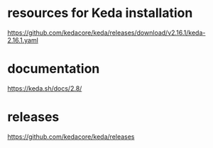 
# resources for Keda installation
https://github.com/kedacore/keda/releases/download/v2.16.1/keda-2.16.1.yaml

# documentation
https://keda.sh/docs/2.8/

# releases
https://github.com/kedacore/keda/releases
